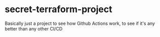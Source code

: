 # secret-terraform-project
Basically just a project to see how Github Actions work, to see if it's any better than any other CI/CD
